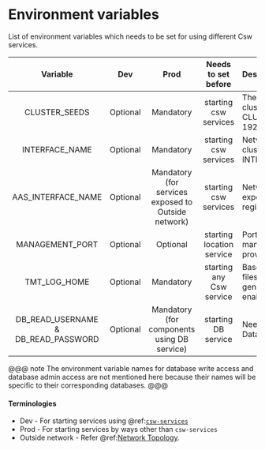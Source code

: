 # Environment variables 

List of environment variables which needs to be set for using different Csw services.

| Variable       | Dev       | Prod      | Needs to set before   | Description               |
| :------------: |:--------: | :-------: | :------------------:  | :------------------------ |
| CLUSTER_SEEDS   | Optional | Mandatory | starting csw services | The Host and port of the seed nodes of cluster, Ex. CLUSTER_SEEDS=“192.168.1.21:3552, 192.168.1.22:3552”. |
| INTERFACE_NAME  | Optional | Mandatory | starting csw services | Network interface in which the Akka cluster is formed, Ex. INTERFACE_NAME=en0. |
| AAS_INTERFACE_NAME  | Optional | Mandatory (for services exposed to Outside network) | starting csw services | Network interface in which services exposed to Outside network are registered, Ex. INTERFACE_NAME=en1. |
| MANAGEMENT_PORT | Optional  | Optional  | starting location service |  Port on which the Akka provided cluster management service will start (if not provided service won’t start) |
| TMT_LOG_HOME   | Optional  | Mandatory | starting any Csw service | Base path of the directory to hold log files from TMT apps. (Log files will be generated only if file appender is enabled) |
| DB_READ_USERNAME & DB_READ_PASSWORD | Optional | Mandatory (for components using DB service) | starting DB service | Needed to create connection with the Database Service with read access. |

@@@ note
The environment variable names for database write access and database admin access are not mentioned here because their names will be
specific to their corresponding databases.
@@@

#### Terminologies
 
* Dev - For starting services using @ref:[`csw-services`](../apps/cswservices.md)
* Prod - For starting services by ways other than `csw-services`
* Outside network - Refer @ref:[Network Topology](network-topology.md).


